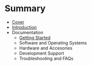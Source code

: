 # Summary

* [Cover](README.md)
* [Introduction](documentation/Introduction.md)
* Documentation
   * [Getting Started](documentation/GettingStarted.md)
   * Software and Operating Systems
   * Hardware and Accesories
   * Development Support
   * Troubleshooting and FAQs

